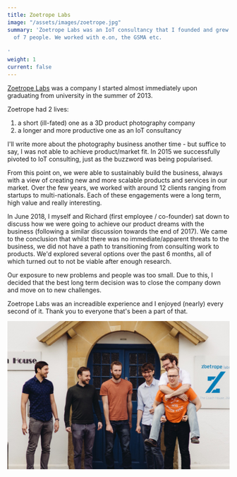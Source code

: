 ```yaml
---
title: Zoetrope Labs
image: "/assets/images/zoetrope.jpg"
summary: 'Zoetrope Labs was an IoT consultancy that I founded and grew to a team
  of 7 people. We worked with e.on, the GSMA etc.

'
weight: 1
current: false
---
```


[Zoetrope Labs](https://zoetrope.io) was a company I started almost immediately upon graduating from university in the summer of 2013.

Zoetrope had 2 lives:
1. a short (ill-fated) one as a 3D product photography company
2. a longer and more productive one as an IoT consultancy

I'll write more about the photography business another time - but suffice to say, I was not able to achieve product/market fit. In 2015 we successfully pivoted to IoT consulting, just as the buzzword was being popularised.

From this point on, we were able to sustainably build the business, always with a view of creating new and more scalable products and services in our market. Over the few years, we worked with around 12 clients ranging from startups to multi-nationals. Each of these engagements were a long term, high value and really interesting.

In June 2018, I myself and Richard (first employee / co-founder) sat down to discuss how we were going to achieve our product dreams with the business (following a similar discussion towards the end of 2017). We came to the conclusion that whilst there was no immediate/apparent threats to the business, we did not have a path to transitioning from consulting work to products. We'd explored several options over the past 6 months, all of which turned out to not be viable after enough research.

Our exposure to new problems and people was too small. Due to this, I decided that the best long term decision was to close the company down and move on to new challenges.

Zoetrope Labs was an increadible experience and I enjoyed (nearly) every second of it. Thank you to everyone that's been a part of that.

![Zoetrope team](/assets/images/zoetrope_page.jpg)
